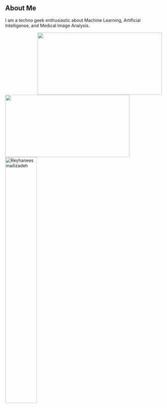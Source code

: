 ## About Me
I am a techno geek enthusiastic about Machine Learning, Artificial Intelligense, and Medical Image Analysis.
<div align="center">
  <img width="400" align="right" height="200" src="https://github-readme-stats.vercel.app/api?username=Reyhaneesmailizadeh&show_icons=true&theme=vision-friendly-dark">
  <img width="400" align="left" height="200" src="https://github-readme-stats.vercel.app/api/top-langs/?username=Reyhaneesmailizadeh&size_weight=0.0005&count_weight=0.3&layout=compact&theme=vision-friendly-dark">
</div>

<div>
  <img width="45%" align="left" src="https://github-readme-stats.vercel.app/api/top-langs?username=Reyhaneesmailizadeh&count_private=true&show_icons=true&locale=en&layout=compact" alt="Reyhaneesmailizadeh" />
<!--   <img width="50%"  src="https://github-readme-streak-stats.herokuapp.com/?user=armanhtm&count_private=true&" alt="armanhtm" /> -->
</div>


<!--
**Reyhaneesmailizadeh/Reyhaneesmailizadeh** is a ✨ _special_ ✨ repository because its `README.md` (this file) appears on your GitHub profile.

Here are some ideas to get you started:

- 🔭 I’m currently working on ...
- 🌱 I’m currently learning ...
- 👯 I’m looking to collaborate on ...
- 🤔 I’m looking for help with ...
- 💬 Ask me about ...
- 📫 How to reach me: ...
- 😄 Pronouns: ...
- ⚡ Fun fact: ...
-->
